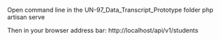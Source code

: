 Open command line in the UN-97_Data_Transcript_Prototype folder
php artisan serve

Then in your browser address bar:
http://localhost/api/v1/students
